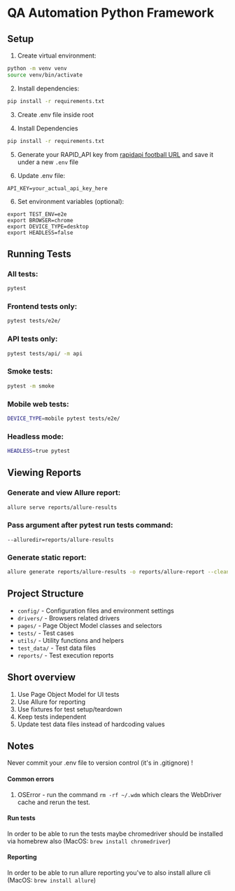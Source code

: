 # QA Automation Python Framework

## Setup

1. Create virtual environment:
```bash
python -m venv venv
source venv/bin/activate
```
2. Install dependencies:
```bash
pip install -r requirements.txt
```
3. Create .env file inside root

4. Install Dependencies
```bash
pip install -r requirements.txt
```
5. Generate your RAPID_API key from [rapidapi football URL](https://rapidapi.com/GiulianoCrescimbeni/api/football98/) and save it under a new `.env` file

6. Update .env file:
```
API_KEY=your_actual_api_key_here
```
6. Set environment variables (optional):
```
export TEST_ENV=e2e
export BROWSER=chrome
export DEVICE_TYPE=desktop
export HEADLESS=false
```

## Running Tests

### All tests:
```bash
pytest
```

### Frontend tests only:
```bash
pytest tests/e2e/
```

### API tests only:
```bash
pytest tests/api/ -m api
```

### Smoke tests:
```bash
pytest -m smoke
```

### Mobile web tests:
```bash
DEVICE_TYPE=mobile pytest tests/e2e/
```

### Headless mode:
```bash
HEADLESS=true pytest
```

## Viewing Reports

### Generate and view Allure report:
```bash
allure serve reports/allure-results
```
### Pass argument after pytest run tests command: 
```
--alluredir=reports/allure-results
```

### Generate static report:
```bash
allure generate reports/allure-results -o reports/allure-report --clean
```

## Project Structure

- `config/` - Configuration files and environment settings
- `drivers/` - Browsers related drivers
- `pages/` - Page Object Model classes and selectors
- `tests/` - Test cases
- `utils/` - Utility functions and helpers
- `test_data/` - Test data files
- `reports/` - Test execution reports

## Short overview

1. Use Page Object Model for UI tests
2. Use Allure for reporting
3. Use fixtures for test setup/teardown
4. Keep tests independent 
5. Update test data files instead of hardcoding values

## Notes

Never commit your .env file to version control (it's in .gitignore) !

#### Common errors
1. OSError - run the command `rm -rf ~/.wdm` which clears the WebDriver cache and rerun the test.
#### Run tests
In order to be able to run the tests maybe chromedriver should be installed via homebrew also (MacOS: `brew install chromedriver`)
#### Reporting
In order to be able to run allure reporting you've to also install allure cli (MacOS: `brew install allure`)